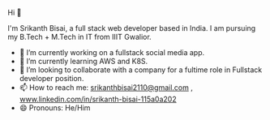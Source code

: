  Hi 👋
  
  I'm Srikanth Bisai, a full stack web developer based in India. I am pursuing my B.Tech + M.Tech in IT from IIIT Gwalior.

   
- 🔭 I’m currently working on a fullstack social media app.
- 🌱 I’m currently learning AWS and K8S.
- 👯 I’m looking to collaborate with a company for a fultime role in Fullstack developer position.
- 📫 How to reach me: srikanthbisai2110@gmail.com , www.linkedin.com/in/srikanth-bisai-115a0a202
- 😄 Pronouns: He/Him
